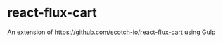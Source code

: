 react-flux-cart
===============

An extension of https://github.com/scotch-io/react-flux-cart using Gulp